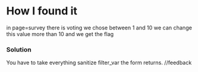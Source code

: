 # How I found it

in page=survey there is voting we chose between 1 and 10 we can change this value more than 10 and we get the flag

### Solution

You have to take everything sanitize filter_var the form returns. //feedback

